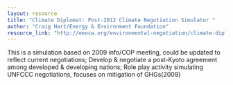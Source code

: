 ```yaml
---
layout: resource
title: "Climate Diplomat: Post-2012 Climate Negotiation Simulator "
author: "Craig Hart/Energy & Environment Foundation"
resource_link: "http://eeocw.org/environmental-negotiation/climate-diplomat-post-2012-climate-ne..."
---
```


This is a simulation based on 2009 info/COP meeting, could be updated to reflect current negotiations; Develop & negotiate a post-Kyoto agreement among developed & developing nations; Role play activity simulating UNFCCC negotiations, focuses on mitigation of GHGs(2009)
